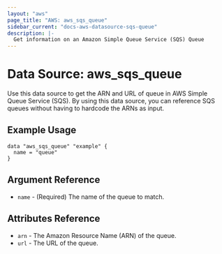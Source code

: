 ```yaml
---
layout: "aws"
page_title: "AWS: aws_sqs_queue"
sidebar_current: "docs-aws-datasource-sqs-queue"
description: |-
  Get information on an Amazon Simple Queue Service (SQS) Queue
---
```


# Data Source: aws_sqs_queue

Use this data source to get the ARN and URL of queue in AWS Simple Queue Service (SQS).
By using this data source, you can reference SQS queues without having to hardcode
the ARNs as input.

## Example Usage

```hcl
data "aws_sqs_queue" "example" {
  name = "queue"
}
```

## Argument Reference

* `name` - (Required) The name of the queue to match.

## Attributes Reference

* `arn` - The Amazon Resource Name (ARN) of the queue.
* `url` - The URL of the queue.
